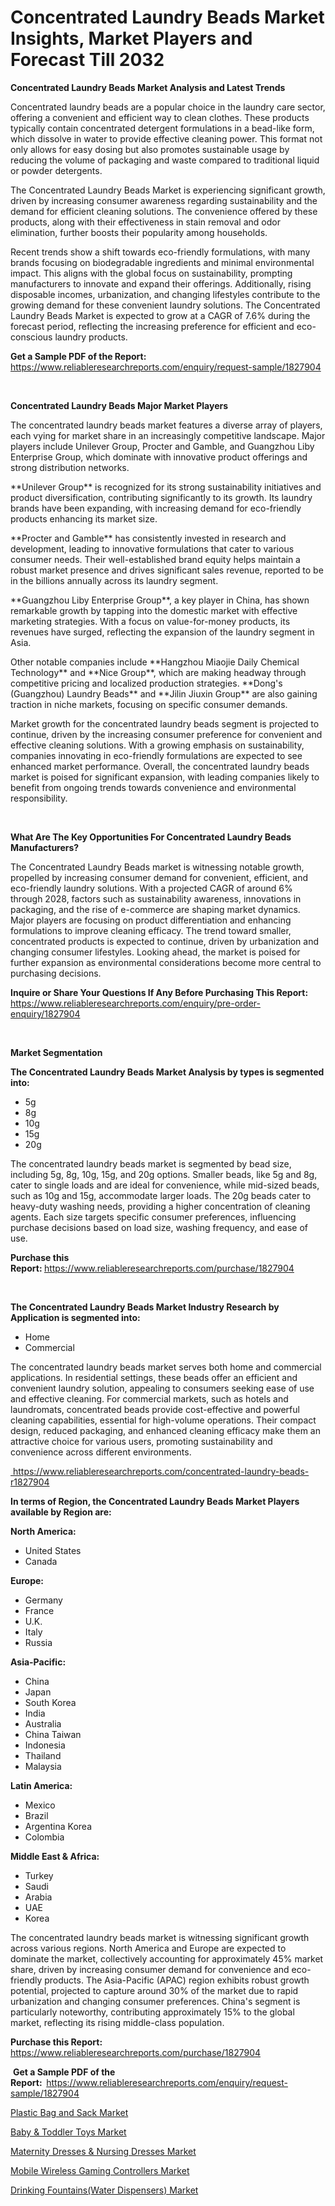 <p><h1>Concentrated Laundry Beads Market Insights, Market Players and Forecast Till 2032</h1></p><p><strong>Concentrated Laundry Beads Market Analysis and Latest Trends</strong></p>
<p><p>Concentrated laundry beads are a popular choice in the laundry care sector, offering a convenient and efficient way to clean clothes. These products typically contain concentrated detergent formulations in a bead-like form, which dissolve in water to provide effective cleaning power. This format not only allows for easy dosing but also promotes sustainable usage by reducing the volume of packaging and waste compared to traditional liquid or powder detergents.</p><p>The Concentrated Laundry Beads Market is experiencing significant growth, driven by increasing consumer awareness regarding sustainability and the demand for efficient cleaning solutions. The convenience offered by these products, along with their effectiveness in stain removal and odor elimination, further boosts their popularity among households. </p><p>Recent trends show a shift towards eco-friendly formulations, with many brands focusing on biodegradable ingredients and minimal environmental impact. This aligns with the global focus on sustainability, prompting manufacturers to innovate and expand their offerings. Additionally, rising disposable incomes, urbanization, and changing lifestyles contribute to the growing demand for these convenient laundry solutions. The Concentrated Laundry Beads Market is expected to grow at a CAGR of 7.6% during the forecast period, reflecting the increasing preference for efficient and eco-conscious laundry products.</p></p>
<p><strong>Get a Sample PDF of the Report:&nbsp;</strong> <a href="https://www.reliableresearchreports.com/enquiry/request-sample/1827904?utm_campaign=83&utm_medium=2&utm_source=Github&utm_content=ia&utm_term=09022025&utm_id=concentrated-laundry-beads">https://www.reliableresearchreports.com/enquiry/request-sample/1827904</a></p>
<p>&nbsp;</p>
<p><strong>Concentrated Laundry Beads Major Market Players</strong></p>
<p><p>The concentrated laundry beads market features a diverse array of players, each vying for market share in an increasingly competitive landscape. Major players include Unilever Group, Procter and Gamble, and Guangzhou Liby Enterprise Group, which dominate with innovative product offerings and strong distribution networks. </p><p>**Unilever Group** is recognized for its strong sustainability initiatives and product diversification, contributing significantly to its growth. Its laundry brands have been expanding, with increasing demand for eco-friendly products enhancing its market size.</p><p>**Procter and Gamble** has consistently invested in research and development, leading to innovative formulations that cater to various consumer needs. Their well-established brand equity helps maintain a robust market presence and drives significant sales revenue, reported to be in the billions annually across its laundry segment.</p><p>**Guangzhou Liby Enterprise Group**, a key player in China, has shown remarkable growth by tapping into the domestic market with effective marketing strategies. With a focus on value-for-money products, its revenues have surged, reflecting the expansion of the laundry segment in Asia.</p><p>Other notable companies include **Hangzhou Miaojie Daily Chemical Technology** and **Nice Group**, which are making headway through competitive pricing and localized production strategies. **Dong's (Guangzhou) Laundry Beads** and **Jilin Jiuxin Group** are also gaining traction in niche markets, focusing on specific consumer demands.</p><p>Market growth for the concentrated laundry beads segment is projected to continue, driven by the increasing consumer preference for convenient and effective cleaning solutions. With a growing emphasis on sustainability, companies innovating in eco-friendly formulations are expected to see enhanced market performance. Overall, the concentrated laundry beads market is poised for significant expansion, with leading companies likely to benefit from ongoing trends towards convenience and environmental responsibility.</p></p>
<p>&nbsp;</p>
<p><strong>What Are The Key Opportunities For Concentrated Laundry Beads Manufacturers?</strong></p>
<p><p>The Concentrated Laundry Beads market is witnessing notable growth, propelled by increasing consumer demand for convenient, efficient, and eco-friendly laundry solutions. With a projected CAGR of around 6% through 2028, factors such as sustainability awareness, innovations in packaging, and the rise of e-commerce are shaping market dynamics. Major players are focusing on product differentiation and enhancing formulations to improve cleaning efficacy. The trend toward smaller, concentrated products is expected to continue, driven by urbanization and changing consumer lifestyles. Looking ahead, the market is poised for further expansion as environmental considerations become more central to purchasing decisions.</p></p>
<p><strong>Inquire or Share Your Questions If Any Before Purchasing This Report:</strong> <a href="https://www.reliableresearchreports.com/enquiry/pre-order-enquiry/1827904?utm_campaign=83&utm_medium=2&utm_source=Github&utm_content=ia&utm_term=09022025&utm_id=concentrated-laundry-beads">https://www.reliableresearchreports.com/enquiry/pre-order-enquiry/1827904</a></p>
<p>&nbsp;</p>
<p><strong>Market Segmentation</strong></p>
<p><strong>The Concentrated Laundry Beads Market Analysis by types is segmented into:</strong></p>
<p><ul><li>5g</li><li>8g</li><li>10g</li><li>15g</li><li>20g</li></ul></p>
<p><p>The concentrated laundry beads market is segmented by bead size, including 5g, 8g, 10g, 15g, and 20g options. Smaller beads, like 5g and 8g, cater to single loads and are ideal for convenience, while mid-sized beads, such as 10g and 15g, accommodate larger loads. The 20g beads cater to heavy-duty washing needs, providing a higher concentration of cleaning agents. Each size targets specific consumer preferences, influencing purchase decisions based on load size, washing frequency, and ease of use.</p></p>
<p><strong>Purchase this Report:&nbsp;</strong><a href="https://www.reliableresearchreports.com/purchase/1827904?utm_campaign=83&utm_medium=2&utm_source=Github&utm_content=ia&utm_term=09022025&utm_id=concentrated-laundry-beads">https://www.reliableresearchreports.com/purchase/1827904</a></p>
<p>&nbsp;</p>
<p><strong>The Concentrated Laundry Beads Market Industry Research by Application is segmented into:</strong></p>
<p><ul><li>Home</li><li>Commercial</li></ul></p>
<p><p>The concentrated laundry beads market serves both home and commercial applications. In residential settings, these beads offer an efficient and convenient laundry solution, appealing to consumers seeking ease of use and effective cleaning. For commercial markets, such as hotels and laundromats, concentrated beads provide cost-effective and powerful cleaning capabilities, essential for high-volume operations. Their compact design, reduced packaging, and enhanced cleaning efficacy make them an attractive choice for various users, promoting sustainability and convenience across different environments.</p></p>
<p><a href="https://www.reliableresearchreports.com/concentrated-laundry-beads-r1827904?utm_campaign=83&utm_medium=2&utm_source=Github&utm_content=ia&utm_term=09022025&utm_id=concentrated-laundry-beads">&nbsp;https://www.reliableresearchreports.com/concentrated-laundry-beads-r1827904</a></p>
<p><strong>In terms of Region, the Concentrated Laundry Beads Market Players available by Region are:</strong></p>
<p>
    <p> <strong> North America: </strong>
        <ul>
            <li>United States</li>
            <li>Canada</li>
        </ul>
        </p> 
    <p> <strong> Europe: </strong>
        <ul>
            <li>Germany</li>
            <li>France</li>
            <li>U.K.</li>
            <li>Italy</li>
            <li>Russia</li>
        </ul>
        </p> 
    <p> <strong> Asia-Pacific: </strong>
        <ul>
            <li>China</li>
            <li>Japan</li>
            <li>South Korea</li>
            <li>India</li>
            <li>Australia</li>
            <li>China Taiwan</li>
            <li>Indonesia</li>
            <li>Thailand</li>
            <li>Malaysia</li>
        </ul>
        </p> 
    <p> <strong> Latin America: </strong>
        <ul>
            <li>Mexico</li>
            <li>Brazil</li>
            <li>Argentina Korea</li>
            <li>Colombia</li>
        </ul>
        </p> 
    <p> <strong> Middle East & Africa: </strong>
        <ul>
            <li>Turkey</li>
            <li>Saudi</li>
            <li>Arabia</li>
            <li>UAE</li>
            <li>Korea</li>
        </ul>
    </p>
    </p>
<p><p>The concentrated laundry beads market is witnessing significant growth across various regions. North America and Europe are expected to dominate the market, collectively accounting for approximately 45% market share, driven by increasing consumer demand for convenience and eco-friendly products. The Asia-Pacific (APAC) region exhibits robust growth potential, projected to capture around 30% of the market due to rapid urbanization and changing consumer preferences. China's segment is particularly noteworthy, contributing approximately 15% to the global market, reflecting its rising middle-class population.</p></p>
<p><strong>Purchase this Report: </strong><a href="https://www.reliableresearchreports.com/purchase/1827904?utm_campaign=83&utm_medium=2&utm_source=Github&utm_content=ia&utm_term=09022025&utm_id=concentrated-laundry-beads">https://www.reliableresearchreports.com/purchase/1827904</a></p>
<p>&nbsp;<strong>Get a Sample PDF of the Report:&nbsp;&nbsp;</strong><a href="https://www.reliableresearchreports.com/enquiry/request-sample/1827904?utm_campaign=83&utm_medium=2&utm_source=Github&utm_content=ia&utm_term=09022025&utm_id=concentrated-laundry-beads">https://www.reliableresearchreports.com/enquiry/request-sample/1827904</a></p>
<p><strong></strong></p>
<p><p><a href="https://github.com/moazugavate/Market-Research-Report-List-1/blob/main/plastic-bag-and-sack-market.md?utm_campaign=83&utm_medium=2&utm_source=Github&utm_content=ia&utm_term=09022025&utm_id=concentrated-laundry-beads">Plastic Bag and Sack Market</a></p><p><a href="https://github.com/watzondechao/Market-Research-Report-List-1/blob/main/baby-toddler-toys-market.md?utm_campaign=83&utm_medium=2&utm_source=Github&utm_content=ia&utm_term=09022025&utm_id=concentrated-laundry-beads">Baby & Toddler Toys Market</a></p><p><a href="https://github.com/phephezxnf/Market-Research-Report-List-1/blob/main/maternity-dresses-nursing-dresses-market.md?utm_campaign=83&utm_medium=2&utm_source=Github&utm_content=ia&utm_term=09022025&utm_id=concentrated-laundry-beads">Maternity Dresses & Nursing Dresses Market</a></p><p><a href="https://github.com/slmagaddam/Market-Research-Report-List-1/blob/main/mobile-wireless-gaming-controllers-market.md?utm_campaign=83&utm_medium=2&utm_source=Github&utm_content=ia&utm_term=09022025&utm_id=concentrated-laundry-beads">Mobile Wireless Gaming Controllers Market</a></p><p><a href="https://github.com/iroldilom/Market-Research-Report-List-1/blob/main/drinking-fountainswater-dispensers-market.md?utm_campaign=83&utm_medium=2&utm_source=Github&utm_content=ia&utm_term=09022025&utm_id=concentrated-laundry-beads">Drinking Fountains(Water Dispensers) Market</a></p></p>